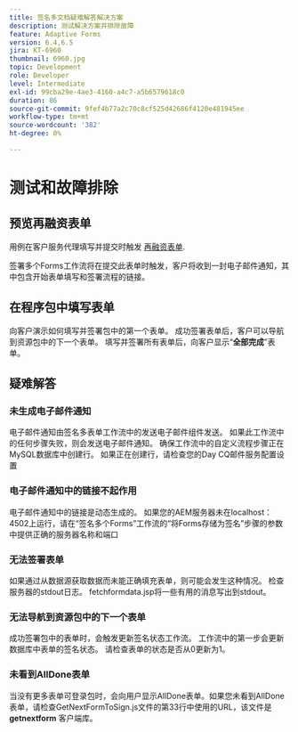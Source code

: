 ```yaml
---
title: 签名多文档疑难解答解决方案
description: 测试解决方案并排除故障
feature: Adaptive Forms
version: 6.4,6.5
jira: KT-6960
thumbnail: 6960.jpg
topic: Development
role: Developer
level: Intermediate
exl-id: 99cba29e-4ae3-4160-a4c7-a5b6579618c0
duration: 86
source-git-commit: 9fef4b77a2c70c8cf525d42686f4120e481945ee
workflow-type: tm+mt
source-wordcount: '382'
ht-degree: 0%

---
```


# 测试和故障排除


## 预览再融资表单

用例在客户服务代理填写并提交时触发 [再融资表单](http://localhost:4502/content/dam/formsanddocuments/formsandsigndemo/refinanceform/jcr:content?wcmmode=disabled).

签署多个Forms工作流将在提交此表单时触发，客户将收到一封电子邮件通知，其中包含开始表单填写和签署流程的链接。

## 在程序包中填写表单

向客户演示如何填写并签署包中的第一个表单。 成功签署表单后，客户可以导航到资源包中的下一个表单。 填写并签署所有表单后，向客户显示“**全部完成**”表单。

## 疑难解答

### 未生成电子邮件通知

电子邮件通知由签名多表单工作流中的发送电子邮件组件发送。 如果此工作流中的任何步骤失败，则会发送电子邮件通知。 确保工作流中的自定义流程步骤正在MySQL数据库中创建行。 如果正在创建行，请检查您的Day CQ邮件服务配置设置

### 电子邮件通知中的链接不起作用

电子邮件通知中的链接是动态生成的。 如果您的AEM服务器未在localhost：4502上运行，请在“签名多个Forms”工作流的“将Forms存储为签名”步骤的参数中提供正确的服务器名称和端口

### 无法签署表单

如果通过从数据源获取数据而未能正确填充表单，则可能会发生这种情况。 检查服务器的stdout日志。 fetchformdata.jsp将一些有用的消息写出到stdout。

### 无法导航到资源包中的下一个表单

成功签署包中的表单时，会触发更新签名状态工作流。 工作流中的第一步会更新数据库中表单的签名状态。 请检查表单的状态是否从0更新为1。

### 未看到AllDone表单

当没有更多表单可登录包时，会向用户显示AllDone表单。如果您未看到AllDone表单，请检查GetNextFormToSign.js文件的第33行中使用的URL，该文件是 **getnextform** 客户端库。
